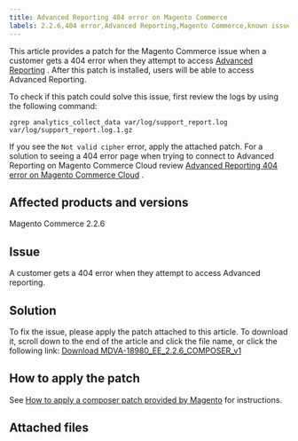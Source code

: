```yaml
---
title: Advanced Reporting 404 error on Magento Commerce
labels: 2.2.6,404 error,Advanced Reporting,Magento Commerce,known issues,patch,troubleshooting
---
```


This article provides a patch for the Magento Commerce issue when a customer gets a 404 error when they attempt to access [Advanced Reporting](https://docs.magento.com/m2/ee/user_guide/configuration/general/advanced-reporting.html) . After this patch is installed, users will be able to access Advanced Reporting.

To check if this patch could solve this issue, first review the logs by using the following command:

 `zgrep analytics_collect_data var/log/support_report.log var/log/support_report.log.1.gz` 

If you see the `Not valid cipher` error, apply the attached patch.  For a solution to seeing a 404 error page when trying to connect to Advanced Reporting on Magento Commerce Cloud review [Advanced Reporting 404 error on Magento Commerce Cloud](https://support.magento.com/hc/en-us/articles/360038498611-Advanced-Reporting-not-working-in-Magento-Commerce-Cloud) .

## Affected products and versions

Magento Commerce 2.2.6

## Issue

A customer gets a 404 error when they attempt to access Advanced reporting.

## Solution

To fix the issue, please apply the patch attached to this article. To download it, scroll down to the end of the article and click the file name, or click the following link: [Download MDVA-18980\_EE\_2.2.6\_COMPOSER\_v1](https://support.magento.com/hc/en-us/article_attachments/360046698871/MDVA-18980_EE_2.2.6_COMPOSER_v1.patch) 

## How to apply the patch

See [How to apply a composer patch provided by Magento](https://support.magento.com/hc/en-us/articles/360028367731) for instructions.

## Attached files
